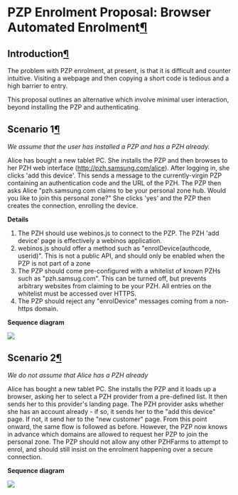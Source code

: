 PZP Enrolment Proposal: Browser Automated Enrolment[¶](#PZP-Enrolment-Proposal-Browser-Automated-Enrolment)
===========================================================================================================

Introduction[¶](#Introduction)
------------------------------

The problem with PZP enrolment, at present, is that it is difficult and
counter intuitive. Visiting a webpage and then copying a short code is
tedious and a high barrier to entry.

This proposal outlines an alternative which involve minimal user
interaction, beyond installing the PZP and authenticating.

Scenario 1[¶](#Scenario-1)
--------------------------

*We assume that the user has installed a PZP and has a PZH already.*

Alice has bought a new tablet PC. She installs the PZP and then browses
to her PZH web interface (<http://pzh.samsung.com/alice>). After logging
in, she clicks 'add this device'. This sends a message to the
currently-virgin PZP containing an authentication code and the URL of
the PZH. The PZP then asks Alice "pzh.samsung.com claims to be your
personal zone hub. Would you like to join this personal zone?" She
clicks 'yes' and the PZP then creates the connection, enrolling the
device.

**Details**

1.  The PZH should use webinos.js to connect to the PZP. The PZH 'add
    device' page is effectively a webinos application.
2.  webinos.js should offer a method such as "enrolDevice(authcode,
    userid)". This is not a public API, and should only be enabled when
    the PZP is not part of a zone
3.  The PZP should come pre-configured with a whitelist of known PZHs
    such as "pzh.samsug.com". This can be turned off, but prevents
    arbitrary websites from claiming to be your PZH. All entries on the
    whitelist must be accessed over HTTPS.
4.  The PZP should reject any "enrolDevice" messages coming from a
    non-https domain.

**Sequence diagram**

![](automated_enrolment.png)

Scenario 2[¶](#Scenario-2)
--------------------------

*We do not assume that Alice has a PZH already*

Alice has bought a new tablet PC. She installs the PZP and it loads up a
browser, asking her to select a PZH provider from a pre-defined list. It
then sends her to this provider's landing page. The PZH provider asks
whether she has an account already - if so, it sends her to the "add
this device" page. If not, it send her to the "new customer" page. From
this point onward, the same flow is followed as before. However, the PZP
now knows in advance which domains are allowed to request her PZP to
join the personal zone. The PZP should not allow any other PZHFarms to
attempt to enrol, and should still insist on the enrolment happening
over a secure connection.

**Sequence diagram**

![](automated_enrolment_2.png)

